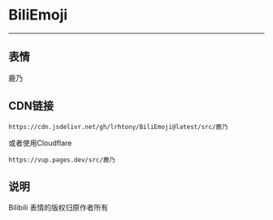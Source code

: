 # BiliEmoji
---
## 表情
鹿乃
## CDN链接
```
https://cdn.jsdelivr.net/gh/lrhtony/BiliEmoji@latest/src/鹿乃
```
或者使用Cloudflare
```
https://vup.pages.dev/src/鹿乃
```
## 说明
Bilibili 表情的版权归原作者所有
